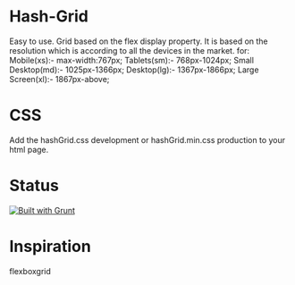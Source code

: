 # Hash-Grid
Easy to use.
Grid based on the flex display property.
It is based on the resolution which is according to all the devices in the market.
for:
Mobile(xs):- max-width:767px;
Tablets(sm):- 768px-1024px;
Small Desktop(md):- 1025px-1366px;
Desktop(lg):- 1367px-1866px;
Large Screen(xl):- 1867px-above;


# CSS
Add the hashGrid.css development or hashGrid.min.css production to your html page.

# Status
<a href="https://gruntjs.com/">
 <img src="https://cdn.gruntjs.com/builtwith.svg" alt="Built with Grunt">
</a>

# Inspiration

flexboxgrid
